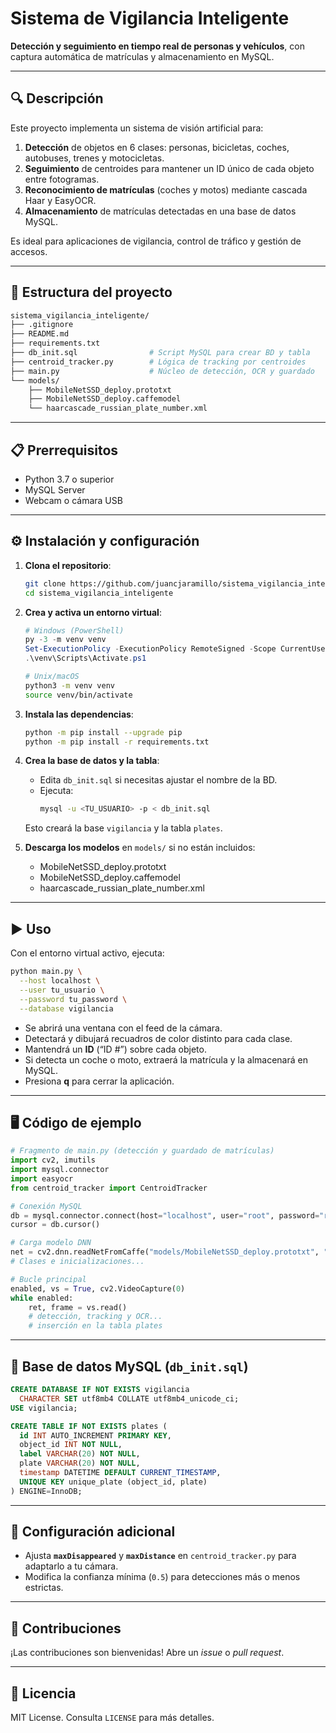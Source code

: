 # Sistema de Vigilancia Inteligente

**Detección y seguimiento en tiempo real de personas y vehículos**, con captura automática de matrículas y almacenamiento en MySQL.

---

## 🔍 Descripción

Este proyecto implementa un sistema de visión artificial para:

1. **Detección** de objetos en 6 clases: personas, bicicletas, coches, autobuses, trenes y motocicletas.
2. **Seguimiento** de centroides para mantener un ID único de cada objeto entre fotogramas.
3. **Reconocimiento de matrículas** (coches y motos) mediante cascada Haar y EasyOCR.
4. **Almacenamiento** de matrículas detectadas en una base de datos MySQL.

Es ideal para aplicaciones de vigilancia, control de tráfico y gestión de accesos.

---

## 📁 Estructura del proyecto

```bash
sistema_vigilancia_inteligente/
├── .gitignore
├── README.md
├── requirements.txt
├── db_init.sql                # Script MySQL para crear BD y tabla
├── centroid_tracker.py        # Lógica de tracking por centroides
├── main.py                    # Núcleo de detección, OCR y guardado
└── models/
    ├── MobileNetSSD_deploy.prototxt
    ├── MobileNetSSD_deploy.caffemodel
    └── haarcascade_russian_plate_number.xml
```

---

## 📋 Prerrequisitos

- Python 3.7 o superior
- MySQL Server
- Webcam o cámara USB

---

## ⚙️ Instalación y configuración

1. **Clona el repositorio**:
   ```bash
   git clone https://github.com/juancjaramillo/sistema_vigilancia_inteligente.git
   cd sistema_vigilancia_inteligente
   ```

2. **Crea y activa un entorno virtual**:
   ```powershell
   # Windows (PowerShell)
   py -3 -m venv venv
   Set-ExecutionPolicy -ExecutionPolicy RemoteSigned -Scope CurrentUser
   .\venv\Scripts\Activate.ps1
   ```
   ```bash
   # Unix/macOS
   python3 -m venv venv
   source venv/bin/activate
   ```

3. **Instala las dependencias**:
   ```bash
   python -m pip install --upgrade pip
   python -m pip install -r requirements.txt
   ```

4. **Crea la base de datos y la tabla**:
   - Edita `db_init.sql` si necesitas ajustar el nombre de la BD.
   - Ejecuta:
     ```bash
     mysql -u <TU_USUARIO> -p < db_init.sql
     ```
   Esto creará la base `vigilancia` y la tabla `plates`.

5. **Descarga los modelos** en `models/` si no están incluidos:
   - MobileNetSSD_deploy.prototxt
   - MobileNetSSD_deploy.caffemodel
   - haarcascade_russian_plate_number.xml

---

## ▶️ Uso

Con el entorno virtual activo, ejecuta:

```bash
python main.py \
  --host localhost \
  --user tu_usuario \
  --password tu_password \
  --database vigilancia
```

- Se abrirá una ventana con el feed de la cámara.
- Detectará y dibujará recuadros de color distinto para cada clase.
- Mantendrá un **ID** (“ID #”) sobre cada objeto.
- Si detecta un coche o moto, extraerá la matrícula y la almacenará en MySQL.
- Presiona **q** para cerrar la aplicación.

---

## 🖥️ Código de ejemplo

```python
# Fragmento de main.py (detección y guardado de matrículas)
import cv2, imutils
import mysql.connector
import easyocr
from centroid_tracker import CentroidTracker

# Conexión MySQL
db = mysql.connector.connect(host="localhost", user="root", password="root", database="vigilancia")
cursor = db.cursor()

# Carga modelo DNN
net = cv2.dnn.readNetFromCaffe("models/MobileNetSSD_deploy.prototxt", "models/MobileNetSSD_deploy.caffemodel")
# Clases e inicializaciones...

# Bucle principal
enabled, vs = True, cv2.VideoCapture(0)
while enabled:
    ret, frame = vs.read()
    # detección, tracking y OCR...
    # inserción en la tabla plates
```

---

## 💾 Base de datos MySQL (`db_init.sql`)

```sql
CREATE DATABASE IF NOT EXISTS vigilancia
  CHARACTER SET utf8mb4 COLLATE utf8mb4_unicode_ci;
USE vigilancia;

CREATE TABLE IF NOT EXISTS plates (
  id INT AUTO_INCREMENT PRIMARY KEY,
  object_id INT NOT NULL,
  label VARCHAR(20) NOT NULL,
  plate VARCHAR(20) NOT NULL,
  timestamp DATETIME DEFAULT CURRENT_TIMESTAMP,
  UNIQUE KEY unique_plate (object_id, plate)
) ENGINE=InnoDB;
```

---

## 🔧 Configuración adicional

- Ajusta **`maxDisappeared`** y **`maxDistance`** en `centroid_tracker.py` para adaptarlo a tu cámara.
- Modifica la confianza mínima (`0.5`) para detecciones más o menos estrictas.

---

## 🤝 Contribuciones

¡Las contribuciones son bienvenidas! Abre un _issue_ o _pull request_.

---

## 📝 Licencia

MIT License. Consulta `LICENSE` para más detalles.

